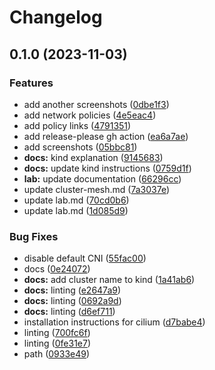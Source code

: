 # Changelog

## 0.1.0 (2023-11-03)


### Features

* add another screenshots ([0dbe1f3](https://www.github.com/chornberger-c2c/isovalent-cilium-lab/commit/0dbe1f3f0a5354f3f2e11535374c29eeecb74f8d))
* add network policies ([4e5eac4](https://www.github.com/chornberger-c2c/isovalent-cilium-lab/commit/4e5eac42848bc332944cdf3a2e1c364eb1c4862f))
* add policy links ([4791351](https://www.github.com/chornberger-c2c/isovalent-cilium-lab/commit/479135125e05de2224b5e4177709173ee14149b7))
* add release-please gh action ([ea6a7ae](https://www.github.com/chornberger-c2c/isovalent-cilium-lab/commit/ea6a7ae01231f7efc7e94f435a9c045cfec8a411))
* add screenshots ([05bbc81](https://www.github.com/chornberger-c2c/isovalent-cilium-lab/commit/05bbc8187da7283e3e1765eb87596e7334e9ecad))
* **docs:** kind explanation ([9145683](https://www.github.com/chornberger-c2c/isovalent-cilium-lab/commit/91456833af3b17d49fdf12dd75679d66d1258a72))
* **docs:** update kind instructions ([0759d1f](https://www.github.com/chornberger-c2c/isovalent-cilium-lab/commit/0759d1fed78fd975cc4077314fc7f4901f36e42d))
* **lab:** update documentation ([66296cc](https://www.github.com/chornberger-c2c/isovalent-cilium-lab/commit/66296ccdc6bfb71752923503b707cd86955ef452))
* update cluster-mesh.md ([7a3037e](https://www.github.com/chornberger-c2c/isovalent-cilium-lab/commit/7a3037ee304ce46daaf12c6db7bd214ced793c3a))
* update lab.md ([70cd0b6](https://www.github.com/chornberger-c2c/isovalent-cilium-lab/commit/70cd0b67c8f4a739371867fc2a3daaf79d9b9693))
* update lab.md ([1d085d9](https://www.github.com/chornberger-c2c/isovalent-cilium-lab/commit/1d085d96ad023e2cddba9e52d2be1069c6e37c3d))


### Bug Fixes

* disable default CNI ([55fac00](https://www.github.com/chornberger-c2c/isovalent-cilium-lab/commit/55fac00a942bb66c9958d5657231fbcc23d3125c))
* docs ([0e24072](https://www.github.com/chornberger-c2c/isovalent-cilium-lab/commit/0e24072a7c1bb06a15b4643230c4d8e29102b27d))
* **docs:** add cluster name to kind ([1a41ab6](https://www.github.com/chornberger-c2c/isovalent-cilium-lab/commit/1a41ab6a1ce34b9ccfb27cd6783ea6553f961cf5))
* **docs:** linting ([e2647a9](https://www.github.com/chornberger-c2c/isovalent-cilium-lab/commit/e2647a9b6def03c5d74b5eafd4f1e1e5f1e5f880))
* **docs:** linting ([0692a9d](https://www.github.com/chornberger-c2c/isovalent-cilium-lab/commit/0692a9d9561206016e5957b8b1f44976a6acd73e))
* **docs:** linting ([d6ef711](https://www.github.com/chornberger-c2c/isovalent-cilium-lab/commit/d6ef711822f288e84787c50c4031b2f496b0d809))
* installation instructions for cilium ([d7babe4](https://www.github.com/chornberger-c2c/isovalent-cilium-lab/commit/d7babe44c434a32f4a27a54b60f9af4c6174866c))
* linting ([700fc6f](https://www.github.com/chornberger-c2c/isovalent-cilium-lab/commit/700fc6fd04b9008cb1c5d5d33e5c04b2756a20f3))
* linting ([0fe31e7](https://www.github.com/chornberger-c2c/isovalent-cilium-lab/commit/0fe31e7e481f035b14bce21d1f39d1f7ff5832d2))
* path ([0933e49](https://www.github.com/chornberger-c2c/isovalent-cilium-lab/commit/0933e49cffd76eae766a6713b6988109c4edd60f))
